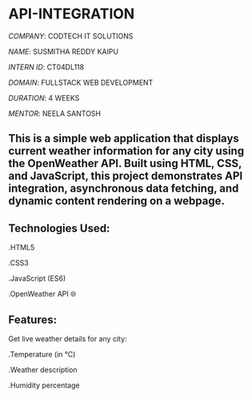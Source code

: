 # API-INTEGRATION

*COMPANY*: CODTECH IT SOLUTIONS

*NAME*: SUSMITHA REDDY KAIPU

*INTERN ID*: CT04DL118

*DOMAIN*: FULLSTACK WEB DEVELOPMENT

*DURATION*: 4 WEEKS

*MENTOR*: NEELA SANTOSH



## This is a simple web application that displays current weather information for any city using the OpenWeather API. Built using HTML, CSS, and JavaScript, this project demonstrates API integration, asynchronous data fetching, and dynamic content rendering on a webpage.


## Technologies Used:

.HTML5

.CSS3

.JavaScript (ES6)

.OpenWeather API 🌐


## Features:
Get live weather details for any city:

 .Temperature (in °C)
 
 .Weather description
 
 .Humidity percentage
